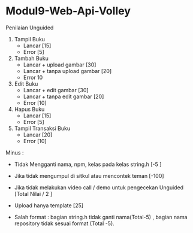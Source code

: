 # Modul9-Web-Api-Volley	

Penilaian Unguided	

1. Tampil Buku	
   - Lancar [15]	
   - Error [5]	
2. Tambah Buku	
   - Lancar + upload gambar  [30]	
   - Lancar + tanpa upload gambar [20]	
   - Error 10	
3. Edit Buku	
   - Lancar + edit gambar [30]	
   - Lancar + tanpa edit gambar [20]	
   - Error [10]	
4. Hapus Buku	
   - Lancar [15]	
   - Error [5]	
5. Tampil Transaksi Buku	
   - Lancar [20]	
   - Error [10]	


Minus :	

- Tidak Mengganti nama, npm, kelas pada kelas string.h	            [-5 ] 

- Jika tidak mengumpul di sitkul atau mencontek teman	               [-100]

- Jika tidak melakukan video call / demo untuk pengecekan Unguided   [Total Nilai / 2 ]

- Upload hanya template                                              [25]

- Salah format : bagian string.h tidak ganti nama(Total-5) , bagian nama repository tidak sesuai format (Total -5).
